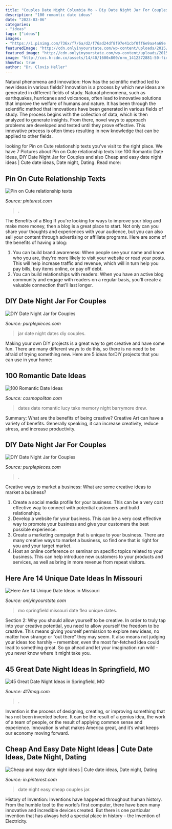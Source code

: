 ```yaml
---
title: "Couples Date Night Columbia Mo ~ Diy Date Night Jar For Couples"
description: "100 romantic date ideas"
date: "2023-03-06"
categories:
- "ideas"
tags: ["ideas"]
images:
- "https://i.pinimg.com/736x/f7/6a/d2/f76ad24df8f97e41cbf0ff6e9aa4a69e.jpg"
featuredImage: "http://cdn.onlyinyourstate.com/wp-content/uploads/2015/10/9.2.-The-Flea-700x394.jpg"
featured_image: "http://cdn.onlyinyourstate.com/wp-content/uploads/2015/10/9.2.-The-Flea-700x394.jpg"
image: "http://cos.h-cdn.co/assets/14/40/1600x800/nrm_1412372881-50-first-dates.jpg"
ShowToc: true
author: "Dr. Clovis Heller"
---
```



Natural phenomena and innovation: How has the scientific method led to new ideas in various fields?
Innovation is a process by which new ideas are generated in different fields of study. Natural phenomena, such as earthquakes, hurricanes and volcanoes, often lead to innovative solutions that improve the welfare of humans and nature. It has been through the scientific method that innovations have been generated in various fields of study. The process begins with the collection of data, which is then analyzed to generate insights. From there, novel ways to approach problems are developed and tested until they prove effective. This innovative process is often times resulting in new knowledge that can be applied to other fields.

	

		
looking for Pin on Cute relationship texts you've visit to the right place. We have 7 Pictures about Pin on Cute relationship texts like 100 Romantic Date Ideas, DIY Date Night Jar for Couples and also Cheap and easy date night ideas | Cute date ideas, Date night, Dating. Read more:
		
    
## Pin On Cute Relationship Texts

<img loading=lazy src="https://i.pinimg.com/736x/f7/6a/d2/f76ad24df8f97e41cbf0ff6e9aa4a69e.jpg" onerror="this.onerror=null;this.src='https://tse4.mm.bing.net/th?id=OIP.vytd3YBdLEKg5zcJG3KR4AAAAA&amp;pid=15.1';" alt="Pin on Cute relationship texts">

_Source: pinterest.com_

>. 

	

The Benefits of a Blog
If you're looking for ways to improve your blog and make more money, then a blog is a great place to start. Not only can you share your thoughts and experiences with your audience, but you can also sell your content through advertising or affiliate programs. Here are some of the benefits of having a blog: 
1) You can build brand awareness: When people see your name and know who you are, they're more likely to visit your website or read your posts. This will help increase traffic and revenue, which will in turn help you pay bills, buy items online, or pay off debt. 
2) You can build relationships with readers: When you have an active blog community and engage with readers on a regular basis, you'll create a valuable connection that'll last longer.

    
## DIY Date Night Jar For Couples

<img loading=lazy src="https://i2.wp.com/www.purplepieces.com/wp-content/uploads/2013/02/Jar-of-Dates-Adventures-in-the-Big-Peach.jpg" onerror="this.onerror=null;this.src='https://tse2.mm.bing.net/th?id=OIP.cSQDlraIRLb6vikNgiMmpAHaHa&amp;pid=15.1';" alt="DIY Date Night Jar for Couples">

_Source: purplepieces.com_

>jar date night dates diy couples. 

	

Making your own DIY projects is a great way to get creative and have some fun. There are many different ways to do this, so there is no need to be afraid of trying something new. Here are 5 ideas forDIY projects that you can use in your home: 

    
## 100 Romantic Date Ideas

<img loading=lazy src="http://cos.h-cdn.co/assets/14/40/1600x800/nrm_1412372881-50-first-dates.jpg" onerror="this.onerror=null;this.src='https://tse3.mm.bing.net/th?id=OIP.RxWKAM4S6ctJ_7D5Ge9_qAHaDt&amp;pid=15.1';" alt="100 Romantic Date Ideas">

_Source: cosmopolitan.com_

>dates date romantic lucy take memory night barrymore drew. 

	

Summary: What are the benefits of being creative?
Creative Art can have a variety of benefits. Generally speaking, it can increase creativity, reduce stress, and increase productivity.

    
## DIY Date Night Jar For Couples

<img loading=lazy src="https://i0.wp.com/www.purplepieces.com/wp-content/uploads/2013/02/Valentine-Date-Jar.jpg?fit=640%2C640" onerror="this.onerror=null;this.src='https://tse2.mm.bing.net/th?id=OIP.wmD2X7YbK6TLH_FBqEtP7gHaHa&amp;pid=15.1';" alt="DIY Date Night Jar for Couples">

_Source: purplepieces.com_

>. 

	

Creative ways to market a business: What are some creative ideas to market a business?
1. Create a social media profile for your business. This can be a very cost effective way to connect with potential customers and build relationships.
2. Develop a website for your business. This can be a very cost effective way to promote your business and give your customers the best possible experience.
3. Create a marketing campaign that is unique to your business. There are many creative ways to market a business, so find one that is right for you and your target market.
4. Host an online conference or seminar on specific topics related to your business. This can help introduce new customers to your products and services, as well as bring in more revenue from repeat visitors.

    
## Here Are 14 Unique Date Ideas In Missouri

<img loading=lazy src="http://cdn.onlyinyourstate.com/wp-content/uploads/2015/10/9.2.-The-Flea-700x394.jpg" onerror="this.onerror=null;this.src='https://tse4.mm.bing.net/th?id=OIP.sCBLI_Xt2sWM6Kq28oGnaAHaEK&amp;pid=15.1';" alt="Here Are 14 Unique Date Ideas in Missouri">

_Source: onlyinyourstate.com_

>mo springfield missouri date flea unique dates. 

	

Section 2: Why you should allow yourself to be creative.
In order to truly tap into your creative potential, you need to allow yourself the freedom to be creative. This means giving yourself permission to explore new ideas, no matter how strange or “out there” they may seem. It also means not judging your ideas too harshly – remember, even the most far-fetched idea could lead to something great. So go ahead and let your imagination run wild – you never know where it might take you.

    
## 45 Great Date Night Ideas In Springfield, MO

<img loading=lazy src="https://d194ip2226q57d.cloudfront.net/images/Great-Dates_Black-Sheep_By-Brandon-Alms.original.jpg" onerror="this.onerror=null;this.src='https://tse2.mm.bing.net/th?id=OIP.R1_o0xI6i4YIRV6cw3W2IwHaEt&amp;pid=15.1';" alt="45 Great Date Night Ideas in Springfield, MO">

_Source: 417mag.com_

>. 

	

Invention is the process of designing, creating, or improving something that has not been invented before. It can be the result of a genius idea, the work of a team of people, or the result of applying common sense and experience. Innovation is what makes America great, and it’s what keeps our economy moving forward.

    
## Cheap And Easy Date Night Ideas | Cute Date Ideas, Date Night, Dating

<img loading=lazy src="https://i.pinimg.com/originals/3a/3a/bd/3a3abd132e821ff9a8ab0dc38977eacc.jpg" onerror="this.onerror=null;this.src='https://tse4.mm.bing.net/th?id=OIP.m7IrTxlCkkYUB6AFjP7RpQHaKw&amp;pid=15.1';" alt="Cheap and easy date night ideas | Cute date ideas, Date night, Dating">

_Source: in.pinterest.com_

>date night easy cheap couples jar. 

	

History of Invention:
Inventions have happened throughout human history. From the humble tool to the world’s first computer, there have been many innovative and incredible devices created. But there is one particular invention that has always held a special place in history – the Invention of Electricity.

